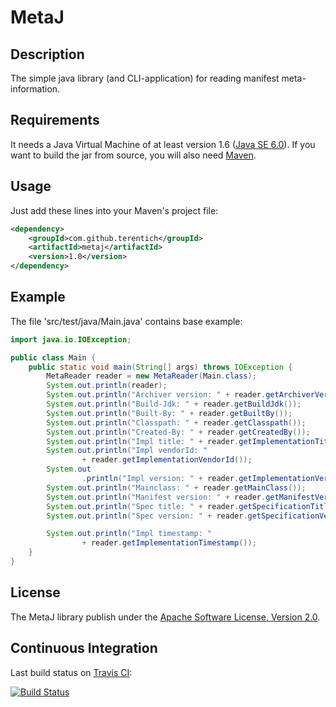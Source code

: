 MetaJ
=====

Description
-----------
The simple java library (and CLI-application) for reading manifest meta-information.

Requirements
------------
It needs a Java Virtual Machine of at least version 1.6 ([Java SE 6.0](http://www.oracle.com/technetwork/java/javase/downloads/index.html)).
If you want to build the jar from source, you will also need [Maven](http://maven.apache.org/).

Usage
-----
Just add these lines into your Maven's project file:

```xml
<dependency>
    <groupId>com.github.terentich</groupId>
    <artifactId>metaj</artifactId>
    <version>1.0</version>
</dependency>
```
Example
-------

The file 'src/test/java/Main.java' contains base example:

```java
import java.io.IOException;

public class Main {
    public static void main(String[] args) throws IOException {
        MetaReader reader = new MetaReader(Main.class);
        System.out.println(reader);
        System.out.println("Archiver version: " + reader.getArchiverVersion());
        System.out.println("Build-Jdk: " + reader.getBuildJdk());
        System.out.println("Built-By: " + reader.getBuiltBy());
        System.out.println("Classpath: " + reader.getClasspath());
        System.out.println("Created-By: " + reader.getCreatedBy());
        System.out.println("Impl title: " + reader.getImplementationTitle());
        System.out.println("Impl vendorId: "
                + reader.getImplementationVendorId());
        System.out
                .println("Impl version: " + reader.getImplementationVersion());
        System.out.println("Mainclass: " + reader.getMainClass());
        System.out.println("Manifest version: " + reader.getManifestVersion());
        System.out.println("Spec title: " + reader.getSpecificationTitle());
        System.out.println("Spec version: " + reader.getSpecificationVersion());

        System.out.println("Impl timestamp: "
                + reader.getImplementationTimestamp());
    }
}
```

License
-------

The MetaJ library publish under the [Apache Software License, Version 2.0](http://www.apache.org/licenses/LICENSE-2.0.txt).

Continuous Integration
------
Last build status on [Travis CI](https://travis-ci.org/Terentich/MetaJ/builds):

[![Build Status](https://travis-ci.org/[Terentich]/[MetaJ].png)](https://travis-ci.org/[Terentich]/[MetaJ])
